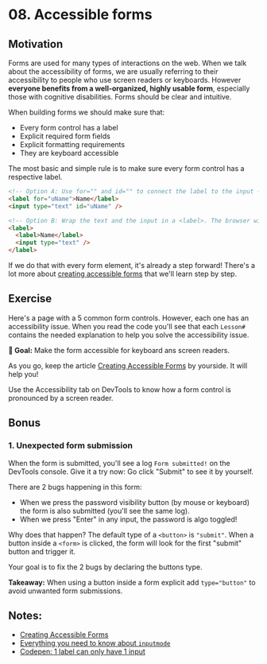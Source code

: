 # 08. Accessible forms

## Motivation

Forms are used for many types of interactions on the web. When we talk about the accessibility of forms, we are usually referring to their accessibility to people who use screen readers or keyboards. However **everyone benefits from a well-organized, highly usable form**, especially those with cognitive disabilities. Forms should be clear and intuitive.

When building forms we should make sure that:

- Every form control has a label
- Explicit required form fields
- Explicit formatting requirements
- They are keyboard accessible

The most basic and simple rule is to make sure every form control has a respective label.

```html
<!-- Option A: Use for="" and id="" to connect the label to the input -->
<label for="uName">Name</label>
<input type="text" id="uName" />

<!-- Option B: Wrap the text and the input in a <label>. The browser will link both. -->
<label>
  <label>Name</label>
  <input type="text" />
</label>
```

If we do that with every form element, it's already a step forward! There's a lot more about [creating accessible forms](https://webaim.org/techniques/forms/) that we'll learn step by step.

## Exercise

Here's a page with a 5 common form controls. However, each one has an accessibility issue. When you read the code you'll see that each `Lesson#` contains the needed explanation to help you solve the accessibility issue.

**🎯 Goal:** Make the form accessible for keyboard ans screen readers.

As you go, keep the article [Creating Accessible Forms](https://webaim.org/techniques/forms/) by yourside. It will help you!

Use the Accessibility tab on DevTools to know how a form control is pronounced by a screen reader.

## Bonus

### 1. Unexpected form submission

When the form is submitted, you'll see a log `Form submitted!` on the DevTools console.
Give it a try now: Go click "Submit" to see it by yourself.

There are 2 bugs happening in this form:

- When we press the password visibility button (by mouse or keyboard) the form is also submitted (you'll see the same log).
- When we press "Enter" in any input, the password is algo toggled!

Why does that happen? The default type of a `<button>` is `"submit"`. When a button inside
a `<form>` is clicked, the form will look for the first "submit" button and trigger it.

Your goal is to fix the 2 bugs by declaring the buttons type.

**Takeaway:** When using a button inside a form explicit add `type="button"` to avoid unwanted form submissions.

## Notes:

- [Creating Accessible Forms](https://webaim.org/techniques/forms/)
- [Everything you need to know about `inputmode`](https://css-tricks.com/everything-you-ever-wanted-to-know-about-inputmode/)
- [Codepen: 1 label can only have 1 input](https://codepen.io/sandrina-p/pen/oNXyGPE)

